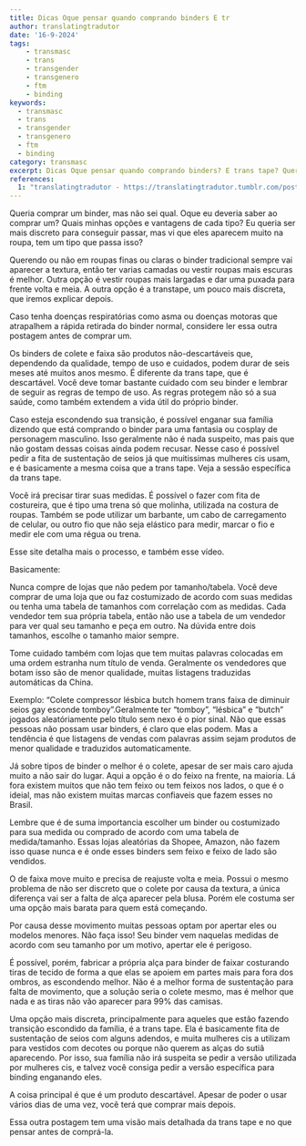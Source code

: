 ```yaml
---
title: Dicas Oque pensar quando comprando binders E tr
author: translatingtradutor
date: '16-9-2024'
tags:
    - transmasc
    - trans
    - transgender
    - transgenero
    - ftm
    - binding
keywords:
  - transmasc
  - trans
  - transgender
  - transgenero
  - ftm
  - binding
category: transmasc
excerpt: Dicas Oque pensar quando comprando binders? E trans tape? Queria comprar um binder, mas não sei qual. Oque eu deveria saber ao comprar um? Quais min...
references:
  1: "translatingtradutor - https://translatingtradutor.tumblr.com/post/761779984688971776/dicas-oque-pensar-quando-comprando-binders-e"
---
```


Queria comprar um binder, mas não sei qual. Oque eu deveria saber ao comprar um? Quais minhas opções e vantagens de cada tipo? Eu queria ser mais discreto para conseguir passar, mas vi que eles aparecem muito na roupa, tem um tipo que passa isso?

Querendo ou não em roupas finas ou claras o binder tradicional sempre vai aparecer a textura, então ter varias camadas ou vestir roupas mais escuras é melhor. Outra opção é vestir roupas mais largadas e dar uma puxada para frente volta e meia. A outra opção é a transtape, um pouco mais discreta, que iremos explicar depois.

Caso tenha doenças respiratórias como asma ou doenças motoras que atrapalhem a rápida retirada do binder normal, considere ler essa outra postagem antes de comprar um.

Os binders de colete e faixa são produtos não-descartáveis que, dependendo da qualidade, tempo de uso e cuidados, podem durar de seis meses até muitos anos mesmo. É diferente da trans tape, que é descartável. Você deve tomar bastante cuidado com seu binder e lembrar de seguir as regras de tempo de uso. As regras protegem não só a sua saúde, como também extendem a vida útil do próprio binder.

Caso esteja escondendo sua transição, é possível enganar sua família dizendo que está comprando o binder para uma fantasia ou cosplay de personagem masculino. Isso geralmente não é nada suspeito, mas pais que não gostam dessas coisas ainda podem recusar. Nesse caso é possível pedir a fita de sustentação de seios já que muitissimas mulheres cis usam, e é basicamente a mesma coisa que a trans tape. Veja a sessão específica da trans tape.

Você irá precisar tirar suas medidas. É possível o fazer com fita de costureira, que é tipo uma trena só que molinha, utilizada na costura de roupas. Também se pode utilizar um barbante, um cabo de carregamento de celular, ou outro fio que não seja elástico para medir, marcar o fio e medir ele com uma régua ou trena.

Esse site detalha mais o processo, e também esse vídeo.

Basicamente:

Nunca compre de lojas que não pedem por tamanho/tabela. Você deve comprar de uma loja que ou faz costumizado de acordo com suas medidas ou tenha uma tabela de tamanhos com correlação com as medidas. Cada vendedor tem sua própria tabela, então não use a tabela de um vendedor para ver qual seu tamanho e peça em outro. Na dúvida entre dois tamanhos, escolhe o tamanho maior sempre.

Tome cuidado também com lojas que tem muitas palavras colocadas em uma ordem estranha num título de venda. Geralmente os vendedores que botam isso são de menor qualidade, muitas listagens traduzidas automáticas da China.

Exemplo: “Colete compressor lésbica butch homem trans faixa de diminuir seios gay esconde tomboy”.Geralmente ter “tomboy”, “lésbica” e “butch” jogados aleatóriamente pelo título sem nexo é o pior sinal. Não que essas pessoas não possam usar binders, é claro que elas podem. Mas a tendência é que listagens de vendas com palavras assim sejam produtos de menor qualidade e traduzidos automaticamente.

Já sobre tipos de binder o melhor é o colete, apesar de ser mais caro ajuda muito a não sair do lugar. Aqui a opção é o do feixo na frente, na maioria. Lá fora existem muitos que não tem feixo ou tem feixos nos lados, o que é o ideial, mas não existem muitas marcas confiaveis que fazem esses no Brasil.

Lembre que é de suma importancia escolher um binder ou costumizado para sua medida ou comprado de acordo com uma tabela de medida/tamanho. Essas lojas aleatórias da Shopee, Amazon, não fazem isso quase nunca e é onde esses binders sem feixo e feixo de lado são vendidos.

O de faixa move muito e precisa de reajuste volta e meia. Possui o mesmo problema de não ser discreto que o colete por causa da textura, a única diferença vai ser a falta de alça aparecer pela blusa. Porém ele costuma ser uma opção mais barata para quem está começando.

Por causa desse movimento muitas pessoas optam por apertar eles ou modelos menores. Não faça isso! Seu binder vem naquelas medidas de acordo com seu tamanho por um motivo, apertar ele é perigoso.

É possível, porém, fabricar a própria alça para binder de faixar costurando tiras de tecido de forma a que elas se apoiem em partes mais para fora dos ombros, as escondendo melhor. Não é a melhor forma de sustentação para falta de movimento, que a solução seria o colete mesmo, mas é melhor que nada e as tiras não vão aparecer para 99% das camisas.

Uma opção mais discreta, principalmente para aqueles que estão fazendo transição escondido da família, é a trans tape. Ela é basicamente fita de sustentação de seios com alguns adendos, e muita mulheres cis a utilizam para vestidos com decotes ou porque não querem as alças do sutiã aparecendo. Por isso, sua família não irá suspeita se pedir a versão utilizada por mulheres cis, e talvez você consiga pedir a versão específica para binding enganando eles.

A coisa principal é que é um produto descartável. Apesar de poder o usar vários dias de uma vez, você terá que comprar mais depois.

Essa outra postagem tem uma visão mais detalhada da trans tape e no que pensar antes de comprá-la.